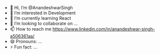 - 👋 Hi, I’m @AnandeshwarSingh
- 👀 I’m interested in Development
- 🌱 I’m currently learning React
- 💞️ I’m looking to collaborate on ...
- 📫 How to reach me https://www.linkedin.com/in/anandeshwar-singh-a506361aa/
- 😄 Pronouns: ...
- ⚡ Fun fact: ...

<!---
Anandeshwar Singh/Anandeshwar Singh is a ✨ special ✨ repository because its `README.md` (this file) appears on your GitHub profile.
You can click the Preview link to take a look at your changes.
--->
